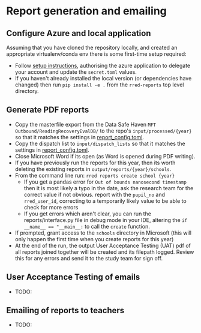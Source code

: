 # Report generation and emailing

## Configure Azure and local application

Assuming that you have cloned the repository locally, and created an appropriate
virtualenv/conda env there is some first-time setup required:

- Follow [setup instructions](SETUP.md), authorising the azure application to
  delegate your account and update the `secret.toml` values.
- If you haven't already installed the local version (or dependencies have
  changed) then run `pip install -e .` from the `rred-reports` top level
  directory.

## Generate PDF reports

- Copy the masterfile export from the Data Safe Haven
  `MFT Outbound/ReadingRecoveryEvalDB/` to the repo's `input/processed/{year}`
  so that it matches the settings in [report_config.toml](report_config.toml).
- Copy the dispatch list to `input/dispatch_lists` so that it matches the
  settings in [report_config.toml](report_config.toml).
- Close Microsoft Word if its open (as Word is opened during PDF writing).
- If you have previously run the reports for this year, then its worth deleting
  the existing reports in `output/reports/{year}/schools`.
- From the command line run: `rred reports create school {year}`
  - If you get a pandas error for `Out of bounds nanosecond timestamp` then it
    is most likely a typo in the date, ask the research team for the correct
    value if not obvious. report with the `pupil_no` and `rred_user_id`,
    correcting to a temporarily likely value to be able to check for more errors
  - If you get errors which aren't clear, you can run the reports/interface.py
    file in debug mode in your IDE, altering the `if __name__ == "__main__:` to
    call the `create` function.
- If prompted, grant access to the `schools` directory in Microsoft (this will
  only happen the first time when you create reports for this year)
- At the end of the run, the output User Acceptance Testing (UAT) pdf of all
  reports joined together will be created and its filepath logged. Review this
  for any errors and send it to the study team for sign off.

## User Acceptance Testing of emails

- TODO:

## Emailing of reports to teachers

- TODO:
